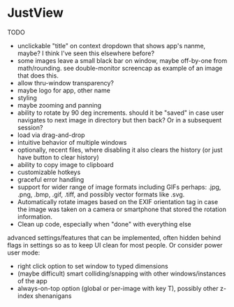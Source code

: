 # JustView

TODO
- unclickable "title" on context dropdown that shows app's nanme, maybe? I think I've seen this elsewhere before?
- some images leave a small black bar on window, maybe off-by-one from math/rounding. see double-monitor screencap as example of an image that does this.
- allow thru-window transparency?
- maybe logo for app, other name
- styling
- maybe zooming and panning
- ability to rotate by 90 deg increments. should it be "saved" in case user navigates to next image in directory but then back? Or in a subsequent session?
- load via drag-and-drop
- intuitive behavior of multiple windows
- optionally, recent files, where disabling it also clears the history (or just have button to clear history)
- ability to copy image to clipboard
- customizable hotkeys
- graceful error handling
- support for wider range of image formats including GIFs perhaps: .jpg, .png, .bmp, .gif, .tiff, and possibly vector formats like .svg.
- Automatically rotate images based on the EXIF orientation tag in case the image was taken on a camera or smartphone that stored the rotation information.
- Clean up code, especially when "done" with everything else

advanced settings/features that can be implemented, often hidden behind flags in settings so as to keep UI clean for most people. Or consider power user mode:
- right click option to set window to typed dimensions
- (maybe difficult) smart colliding/snapping with other windows/instances of the app
- always-on-top option (global or per-image with key T), possibly other z-index shenanigans